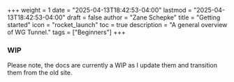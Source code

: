 +++
weight = 1
date = "2025-04-13T18:42:53-04:00"
lastmod = "2025-04-13T18:42:53-04:00"
draft = false
author = "Zane Schepke"
title = "Getting started"
icon = "rocket_launch"
toc = true
description = "A general overview of WG Tunnel."
tags = ["Beginners"]
+++

### WIP

Please note, the docs are currently a WIP as I update them and transition them from the old site.
